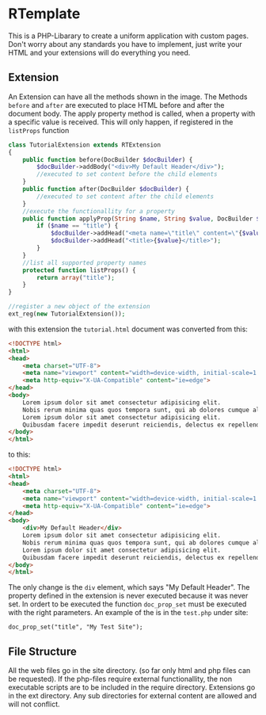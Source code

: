 # RTemplate
This is a PHP-Libarary to create a uniform application with custom pages.
Don't worry about any standards you have to implement, just write your HTML and your extensions will do everything you need.

## Extension
An Extension can have all the methods shown in the image. The Methods ```before``` and ```after``` are executed to place HTML before and after the document body. The apply property method is called, when a property with a specific value is received. This will only happen, if registered in the ```listProps``` function

```php
class TutorialExtension extends RTExtension
{
    public function before(DocBuilder $docBuilder) {
        $docBuilder->addBody("<div>My Default Header</div>");
        //executed to set content before the child elements
    }
    public function after(DocBuilder $docBuilder) {
        //executed to set content after the child elements
    }
    //execute the functionallity for a property 
    public function applyProp(String $name, String $value, DocBuilder $docBuilder) {
        if ($name == "title") {
            $docBuilder->addHead("<meta name=\"title\" content=\"{$value}\"/>");
            $docBuilder->addHead("<title>{$value}</title>");
        }
    }
    //list all supported property names
    protected function listProps() {
        return array("title");
    }
}

//register a new object of the extension
ext_reg(new TutorialExtension());
```

with this extension the ```tutorial.html``` document was converted from this:
```html
<!DOCTYPE html>
<html>
<head>
    <meta charset="UTF-8">
    <meta name="viewport" content="width=device-width, initial-scale=1.0">
    <meta http-equiv="X-UA-Compatible" content="ie=edge">
</head>
<body>
    Lorem ipsum dolor sit amet consectetur adipisicing elit. 
    Nobis rerum minima quas quos tempora sunt, qui ab dolores cumque aliquam autem blanditiis neque laborum error veritatis dignissimos necessitatibus recusandae quam.
    Lorem ipsum dolor sit amet consectetur adipisicing elit. 
    Quibusdam facere impedit deserunt reiciendis, delectus ex repellendus nostrum voluptas animi veniam quam fugiat itaque qui eum veritatis blanditiis nobis unde quos.
</body>
</html>
```
to this:
```html
<!DOCTYPE html>
<html>
<head>
    <meta charset="UTF-8">
    <meta name="viewport" content="width=device-width, initial-scale=1.0">
    <meta http-equiv="X-UA-Compatible" content="ie=edge">
</head>
<body>
    <div>My Default Header</div>
    Lorem ipsum dolor sit amet consectetur adipisicing elit. 
    Nobis rerum minima quas quos tempora sunt, qui ab dolores cumque aliquam autem blanditiis neque laborum error veritatis dignissimos necessitatibus recusandae quam.
    Lorem ipsum dolor sit amet consectetur adipisicing elit. 
    Quibusdam facere impedit deserunt reiciendis, delectus ex repellendus nostrum voluptas animi veniam quam fugiat itaque qui eum veritatis blanditiis nobis unde quos.
</body>
</html>
```
The only change is the ```div``` element, which says "My Default Header". The property defined in the extension is never executed because it was never set. In ordert to be executed the function ```doc_prop_set``` must be executed with the right parameters. An example of the is in the ```test.php``` under site:
```
doc_prop_set("title", "My Test Site");
```

## File Structure
All the web files go in the site directory. (so far only html and php files can be requested).
If the php-files require external functionallity, the non executable scripts are to be included in the require directory.
Extensions go in the ext directory. Any sub directories for external content are allowed and will not conflict.

